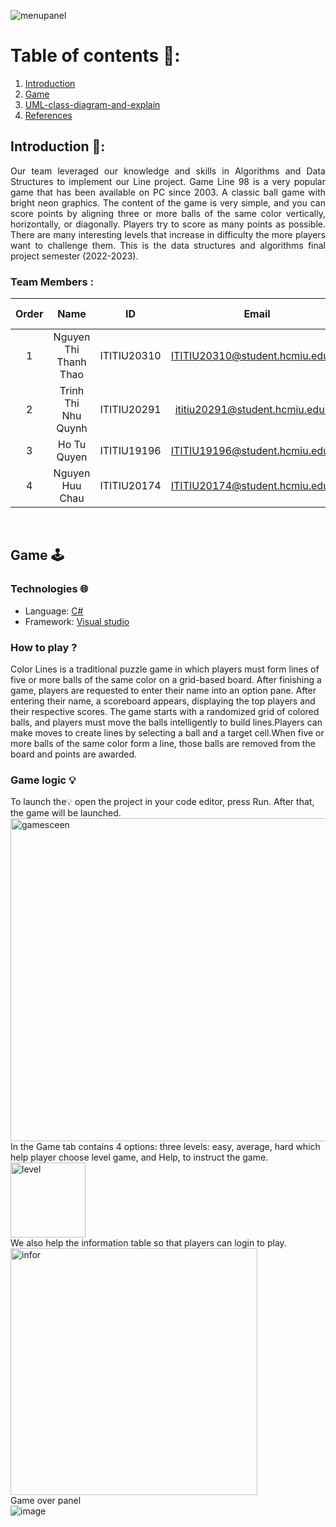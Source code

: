 ![menupanel](https://github.com/nanalynh/DSP-lab/assets/114456930/f1ba0c18-b4f3-4fb5-bf7e-79036eb5b79f)






<!-- TABLE OF CONTENTS -->
# Table of contents 🧁:
1. [Introduction](#Introduction)
2. [Game](#Game)
3. [UML-class-diagram-and-explain](#UML-class-diagram-and-explain)
7. [References](#References)
<!-- <details>
  <summary>Table of Contents</summary>
  <ol>
    <li>
      <a href="#Introduction">Introduction</a>
      <ul>
        <li><a href="#Team-members">Team Members</a></li>
	<li><a href="#task-allocation">Task Allocation</a></li>      
      </ul>
    </li>
    <li><a href="#technologies">Technologies</a></li>
    <li><a href="#uml-class-diagram">UML Class Diagram</a></li>
     <ul>
        <li><a href="#Control">Control</a></li>
	<li><a href="#Control button">Control button</a></li>
	<li><a href="# Sound Controns"> Sound Controns</a></li>
	<li><a href="#Model">Model</a></li>   
      </ul>
    <li><a href="#references">References</a></li>
  </ol>
</details> -->

<!-- ABOUT THE PROJECT -->

## Introduction <a name="Introduction"></a> 🔮:

<div align="center">
<img src="screenshots/Intro.gif" alt="">
</div>

<div style="text-align:justify">
Our team leveraged our knowledge and skills in Algorithms and Data Structures to implement our Line project. Game Line 98 is a very popular game that has been available on PC since 2003. A classic ball game with bright neon graphics. The content of the game is very simple, and you can score points by aligning three or more balls of the same color vertically, horizontally, or diagonally. Players try to score as many points as possible. There are many interesting levels that increase in difficulty the more players want to challenge them. This is the data structures and algorithms final project semester (2022-2023).
	
</div>

### Team Members :

| Order |         Name          |     ID      |            Email                         |                       Github account                        |     Lecture lab   |
| :---: | :-------------------: | :---------: | :--------------------------------------: | :---------------------------------------------------------: |:-----------------:|
|   1   | Nguyen Thi Thanh Thao | ITITIU20310 |ITITIU20310@student.hcmiu.edu.vn          | [thanhthao](https://github.com/nanalynh)                    | Mr. P. Q. S. Lam  |
|   2   | Trinh Thi Nhu Quynh   | ITITIU20291 |ititiu20291@student.hcmiu.edu.vn 	 | [nhu quynh](https://github.com/nhuquynh875) 	               | Mr. P. Q. S. Lam  |
|   3   | Ho Tu Quyen           | ITITIU19196 |ITITIU19196@student.hcmiu.edu.vn          | [Ho Tu Quyen](https://github.com/HoTuQuyen)                 | Mr. P. Q. S. Lam  |
|   4   |  Nguyen Huu Chau      | ITITIU20174 | ITITIU20174@student.hcmiu.edu.vn         | [Chau]( https://github.com/HChau1)                          |Mr.Thanh  |





<!-- Game -->
<br />

## Game <a name="Game"></a>:joystick:
### Technologies 🌐

- Language: [C#](https://learn.microsoft.com/en-us/dotnet/csharp/tour-of-csharp/)
- Framework: [Visual studio ](https://visualstudio.microsoft.com/)



### How to play ? 
Color Lines is a traditional puzzle game in which players must form lines of five or more balls of the same color on a grid-based board. After finishing a game, players are requested to enter their name into an option pane. After entering their name, a scoreboard appears, displaying the top players and their respective scores. The game starts with a randomized grid of colored balls, and players must move the balls intelligently to build lines.Players can make moves to create lines by selecting a ball and a target cell.When five or more balls of the same color form a line, those balls are removed from the board and points are awarded.
</div>

### Game logic 💡
To launch the💡 open the project in your code editor, press Run. After that, the game will be launched.
<br />
<img width="517" alt="gamesceen" src="https://github.com/nanalynh/DSP-lab/assets/114456930/e413e1dd-98ce-4218-9c65-6bd110035372">
<br />
In the Game tab contains 4 options: three levels: easy, average, hard which help player choose level game, and 
Help, to instruct the game.
<br />
<img width="120" alt="level" src="https://github.com/nanalynh/DSP-lab/assets/114456930/d7aa0ecf-b55c-4cd2-97ac-d6c3d2b155a8">
<br />
We also help the information table so that players can login to play.
<br />
<img width="395" alt="infor" src="https://github.com/nhuquynh875/dsa_game-line/assets/114456930/4fc784bc-c0a4-4362-8968-d40e7c6fff6f">
<br />
Game over panel 
<br />
![image](https://github.com/nhuquynh875/dsa_game-line/assets/114456930/78ead99d-9a18-4c83-bfd4-a5f2e4109e7f)








	



